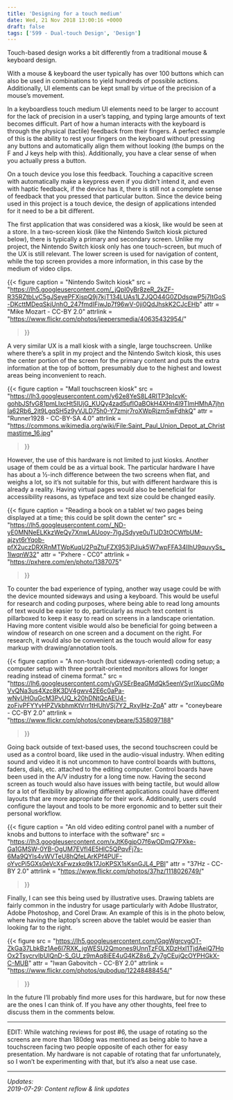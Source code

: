 ```yaml
---
title: 'Designing for a touch medium'
date: Wed, 21 Nov 2018 13:00:16 +0000
draft: false
tags: ['599 - Dual-touch Design', 'Design']
---
```


Touch-based design works a bit differently from a traditional mouse & keyboard design.

<!--more-->

With a mouse & keyboard the user typically has over 100 buttons which can also be used in combinations to yield hundreds of possible actions.
Additionally, UI elements can be kept small by virtue of the precision of a mouse’s movement.

In a keyboardless touch medium UI elements need to be larger to account for the lack of precision in a user’s tapping, and typing large amounts of text becomes difficult.
Part of how a human interacts with the keyboard is through the physical (tactile) feedback from their fingers.
A perfect example of this is the ability to rest your fingers on the keyboard without pressing any buttons and automatically align them without looking (the bumps on the F and J keys help with this).
Additionally, you have a clear sense of when you actually press a button.

On a touch device you lose this feedback.
Touching a capacitive screen with automatically make a keypress even if you didn’t intend it, and even with haptic feedback, if the device has it, there is still not a complete sense of feedback that you pressed that particular button.
Since the device being used in this project is a touch device, the design of applications intended for it need to be a bit different.

The first application that was considered was a kiosk, like would be seen at a store.
In a two-screen kiosk (like the Nintendo Switch kiosk pictured below), there is typically a primary and secondary screen.
Unlike my project, the Nintendo Switch kiosk only has one touch-screen, but much of the UX is still relevant.
The lower screen is used for navigation of content, while the top screen provides a more information, in this case by the medium of video clips.

{{< figure
    caption = "Nintendo Switch kiosk"
    src = "https://lh5.googleusercontent.com/_jQpI0yBr8zeR_2kZF-R35RZtbLvC5gJSeyePFXjspQ9j7kjT134LUAs1LZJQO44G0ZDdsqwP5j7ItGoS-DKcttMDeqSkjUnhO_247fmdIFiwJp7f96wV-0ji0QdJhskK2CJcEHb"
    attr = "Mike Mozart - CC-BY 2.0"
    attrlink = "https://www.flickr.com/photos/jeepersmedia/40635432954/"
>}}



A very similar UX is a mall kiosk with a single, large touchscreen. Unlike where there’s a split in my project and the Nintendo Switch kiosk, this uses the center portion of the screen for the primary content and puts the extra information at the top of bottom, presumably due to the highest and lowest areas being inconvenient to reach.

{{< figure
    caption = "Mall touchscreen kiosk"
    src = "https://lh3.googleusercontent.com/y62e8YeS8L4RITP3pIcvK-gohbJSfvG81pmLIxcHt5IUjG_KUQy4zad5ufIOaBOkH4XHn4l9TImHMhA7jhnIa62Rb6_2jt9LgqSH5z9yVJLD75h0-Y7zmjr7roXWpRjzm5wFdhkQ"
    attr = "Runner1928 - CC-BY-SA 4.0"
    attrlink = "https://commons.wikimedia.org/wiki/File:Saint_Paul_Union_Depot_at_Christmastime_16.jpg"
>}}

However, the use of this hardware is not limited to just kiosks. Another usage of them could be as a virtual book. The particular hardware I have has about a ½-inch difference between the two screens when flat, and weighs a lot, so it’s not suitable for this, but with different hardware this is already a reality. Having virtual pages would also be beneficial for accessibility reasons, as typeface and text size could be changed easily.

{{< figure
    caption = "Reading a book on a tablet w/ two pages being displayed at a time; this could be split down the center"
    src = "https://lh5.googleusercontent.com/_ND-yE0MNNeELKkzWeQy7XnwLAUooy-7IgJSdyye0uTlJD3tOCWfbUM-ajzyt6rYqob-pfX2uczDRXRnMTWpKuqU2PqZtuFZX953jPJiuk5W7wpFFA34IIhU9quvySs_1lwqnW32"
    attr = "Pxhere - CC0"
    attrlink = "https://pxhere.com/en/photo/1387075"
>}}

To counter the bad experience of typing, another way usage could be with the device mounted sideways and using a keyboard. This would be useful for research and coding purposes, where being able to read long amounts of text would be easier to do, particularly as much text content is pillarboxed to keep it easy to read on screens in a landscape orientation. Having more content visible would also be beneficial for going between a window of research on one screen and a document on the right. For research, it would also be convenient as the touch would allow for easy markup with drawing/annotation tools.

{{< figure
    caption = "A non-touch (but sideways-oriented) coding setup; a computer setup with three portrait-oriented monitors allows for longer reading instead of cinema format."
    src = "https://lh6.googleusercontent.com/yGVSErBeaGMdQk5eenVSyrIXupcGMpVvQNa3us4Xzc8K3DV4gwv42E6c0aPa-wNvUHOuGcM3PvUQ_k20hDNtQcAEU4-zoFivPFYYvHPZVkbhmKtVrr1tHUhVSj7Y2_RxyIHz-ZqA"
    attr = "coneybeare - CC-BY 2.0"
    attrlink = "https://www.flickr.com/photos/coneybeare/5358097188"
>}}

Going back outside of text-based uses, the second touchscreen could be used as a control board, like used in the audio-visual industry. When editing sound and video it is not uncommon to have control boards with buttons, faders, dials, etc. attached to the editing computer. Control boards have been used in the A/V industry for a long time now. Having the second screen as touch would also have issues with being tactile, but would allow for a lot of flexibility by allowing different applications could have different layouts that are more appropriate for their work. Additionally, users could configure the layout and tools to be more ergonomic and to better suit their personal workflow.

{{< figure
    caption = "An old video editing control panel with a number of knobs and buttons to interface with the software"
    src = "https://lh3.googleusercontent.com/xJtK6gjpO7f6wODmQ7PXke-Ga1GMSW-0YB-OgUM7EVfl4E5HlC5QPqvFj7s-6Ma9QYIs4vWVTeU8hQfeLArKPf4PUF-oYvcPi5GXs0eVcXsFwzxkp9k17JoKPSX1sKsnGJL4_PBI"
    attr = "37Hz - CC-BY 2.0"
    attrlink = "https://www.flickr.com/photos/37hz/1118026749/"
>}}

Finally, I can see this being used by illustrative uses. Drawing tablets are fairly common in the industry for usage particularly with Adobe Illustrator, Adobe Photoshop, and Corel Draw. An example of this is in the photo below, where having the laptop’s screen above the tablet would be easier than looking far to the right.

{{< figure
    src = "https://lh5.googleusercontent.com/GqgWgrcvgOT-ZkGa37LbkBz1Ae6I7RXK_jgWESU2Qmones9UnnTzF0LXDzHxl1TjdAeiQ7HpOx2TsycrvIbUlQnD-S_GU_z9mAq8iEE4uG4KZ8s6_Zy7gCEujQcOYPHGkX-C-MUB"
    attr = "Iwan Gabovitch - CC-BY 2.0"
    attrlink = "https://www.flickr.com/photos/qubodup/12248488454/"
>}}

In the future I’ll probably find more uses for this hardware, but for now these are the ones I can think of. If you have any other thoughts, feel free to discuss them in the comments below.

---

EDIT: While watching reviews for post #6, the usage of rotating so the screens are more than 180deg was mentioned as being able to have a touchscreen facing two people opposite of each other for easy presentation. My hardware is not capable of rotating that far unfortunately, so I won’t be experimenting with that, but it’s also a neat use case.

---

_Updates:_  
_2019-07-29: Content reflow & link updates_